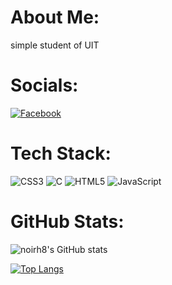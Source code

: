 # About Me:
simple student of UIT

# Socials:
[![Facebook](https://img.shields.io/badge/Facebook-%231877F2.svg?logo=Facebook&logoColor=white)](https://facebook.com/devil.h8)

#  Tech Stack:
![CSS3](https://img.shields.io/badge/css3-%231572B6.svg?style=for-the-badge&logo=css3&logoColor=white) ![C](https://img.shields.io/badge/c-%2300599C.svg?style=for-the-badge&logo=c&logoColor=white) ![HTML5](https://img.shields.io/badge/html5-%23E34F26.svg?style=for-the-badge&logo=html5&logoColor=white) ![JavaScript](https://img.shields.io/badge/javascript-%23323330.svg?style=for-the-badge&logo=javascript&logoColor=%23F7DF1E) 

# GitHub Stats:
![noirh8's GitHub stats](https://github-readme-stats.vercel.app/api?username=noirh8&show_icons=true&theme=tokyonight) 

[![Top Langs](https://github-readme-stats.vercel.app/api/top-langs/?username=noirh8)](https://github.com/anuraghazra/github-readme-stats)

